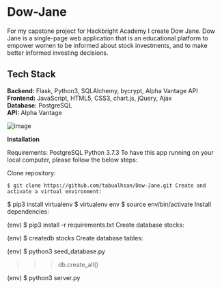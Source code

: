 
# Dow-Jane
For my capstone project for Hackbright Academy I create Dow Jane. Dow Jane is a single-page web application that is an educational platform to empower women to be informed about stock investments, and to make better informed investing decisions.




## Tech Stack
__Backend:__ Flask, Python3, SQLAlchemy, bycrypt, Alpha Vantage API\
__Frontend:__  JavaScript, HTML5, CSS3, chart.js, jQuery, Ajax\
__Database:__ PostgreSQL\
__API:__ Alpha Vantage



![image](https://user-images.githubusercontent.com/75860043/110556568-a9da5b00-80f3-11eb-8592-50183409d91f.png)

**Installation**


Requirements:
PostgreSQL
Python 3.7.3
To have this app running on your local computer, please follow the below steps:

Clone repository:

`$ git clone https://github.com/tabualhsan/Dow-Jane.git
Create and activate a virtual environment:`

$ pip3 install virtualenv
$ virtualenv env
$ source env/bin/activate
Install dependencies:

(env) $ pip3 install -r requirements.txt
Create database stocks:

(env) $ createdb stocks
Create database tables:

(env) $ python3 seed_database.py
>>> db.create_all()


(env) $ python3 server.py

